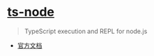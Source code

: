 # [ts-node](https://github.com/TypeStrong/ts-node)

> TypeScript execution and REPL for node.js

- [官方文档](https://typestrong.org/ts-node/)
